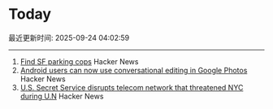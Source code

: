 # Today

最近更新时间: 2025-09-24 04:02:59

--- 
1. [Find SF parking cops](https://walzr.com/sf-parking/) Hacker News
2. [Android users can now use conversational editing in Google Photos](https://blog.google/products/photos/android-conversational-editing-google-photos/) Hacker News
3. [U.S. Secret Service disrupts telecom network that threatened NYC during U.N](https://www.cbsnews.com/news/u-s-secret-service-disrupts-telecom-network-threatened-new-york-city-u-n-general-assembly/) Hacker News
